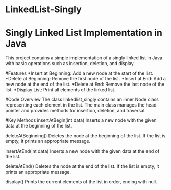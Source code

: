 # LinkedList-Singly
# Singly Linked List Implementation in Java
This project contains a simple implementation of a singly linked list in Java with basic operations such as insertion, deletion, and display.

#Features
*Insert at Beginning: Add a new node at the start of the list.
*Delete at Beginning: Remove the first node of the list.
*Insert at End: Add a new node at the end of the list.
*Delete at End: Remove the last node of the list.
*Display List: Print all elements of the linked list.

#Code Overview
The class linkedlist_singly contains an inner Node class representing each element in the list. The main class manages the head pointer and provides methods for insertion, deletion, and traversal.

#Key Methods
insertAtBegin(int data)
Inserts a new node with the given data at the beginning of the list.

deleteAtBeginning()
Deletes the node at the beginning of the list. If the list is empty, it prints an appropriate message.

insertAtEnd(int data)
Inserts a new node with the given data at the end of the list.

deleteAtEnd()
Deletes the node at the end of the list. If the list is empty, it prints an appropriate message.

display()
Prints the current elements of the list in order, ending with null.
